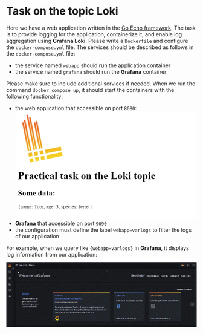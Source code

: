 # Task on the topic Loki

Here we have a web application written in the [Go Echo framework](https://echo.labstack.com/). The task is to provide logging for the application, containerize it, and enable log aggregation using **Grafana Loki**. Please write a `Dockerfile` and configure the `docker-compose.yml` file. The services should be described as follows in the `docker-compose.yml` file:
- the service named `webapp` should run the application container
- the service named `grafana` should run the **Grafana** container

 Please make sure to include additional services if needed. When we run the command `docker compose up`,
 it should start the containers with the following functionality:
 - the web application that accessible on port `8080`:
 ![webapp](.github/images/webapp.jpg)
 - **Grafana** that accessible on port `9090`
 - the configuration must define the label `webapp=varlogs` to filter the logs of our application

For example, when we query like `{webapp=varlogs}` in **Grafana**, it displays log information from our application:
 ![prometheus](.github/images/loki.gif)
